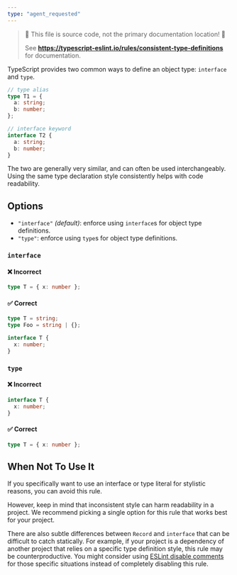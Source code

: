 ```yaml
---
type: "agent_requested"
---
```


> 🛑 This file is source code, not the primary documentation location! 🛑
>
> See **https://typescript-eslint.io/rules/consistent-type-definitions** for documentation.

TypeScript provides two common ways to define an object type: `interface` and `type`.

```ts
// type alias
type T1 = {
  a: string;
  b: number;
};

// interface keyword
interface T2 {
  a: string;
  b: number;
}
```

The two are generally very similar, and can often be used interchangeably.
Using the same type declaration style consistently helps with code readability.

## Options

- `"interface"` _(default)_: enforce using `interface`s for object type definitions.
- `"type"`: enforce using `type`s for object type definitions.

### `interface`

<!--tabs-->

#### ❌ Incorrect

```ts option='"interface"'
type T = { x: number };
```

#### ✅ Correct

```ts option='"interface"'
type T = string;
type Foo = string | {};

interface T {
  x: number;
}
```

### `type`

<!--tabs-->

#### ❌ Incorrect

```ts option='"type"'
interface T {
  x: number;
}
```

#### ✅ Correct

```ts option='"type"'
type T = { x: number };
```

## When Not To Use It

If you specifically want to use an interface or type literal for stylistic reasons, you can avoid this rule.

However, keep in mind that inconsistent style can harm readability in a project.
We recommend picking a single option for this rule that works best for your project.

There are also subtle differences between `Record` and `interface` that can be difficult to catch statically.
For example, if your project is a dependency of another project that relies on a specific type definition style, this rule may be counterproductive.
You might consider using [ESLint disable comments](https://eslint.org/docs/latest/use/configure/rules#using-configuration-comments-1) for those specific situations instead of completely disabling this rule.
